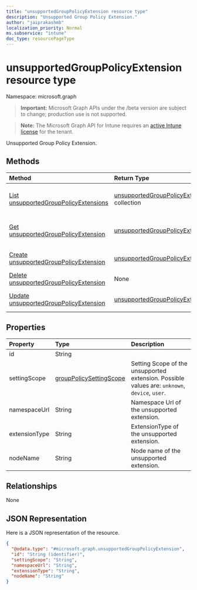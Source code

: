 ```yaml
---
title: "unsupportedGroupPolicyExtension resource type"
description: "Unsupported Group Policy Extension."
author: "jaiprakashmb"
localization_priority: Normal
ms.subservice: "intune"
doc_type: resourcePageType
---
```


# unsupportedGroupPolicyExtension resource type

Namespace: microsoft.graph

> **Important:** Microsoft Graph APIs under the /beta version are subject to change; production use is not supported.

> **Note:** The Microsoft Graph API for Intune requires an [active Intune license](https://go.microsoft.com/fwlink/?linkid=839381) for the tenant.

Unsupported Group Policy Extension.

## Methods
|Method|Return Type|Description|
|:---|:---|:---|
|[List unsupportedGroupPolicyExtensions](../api/intune-gpanalyticsservice-unsupportedgrouppolicyextension-list.md)|[unsupportedGroupPolicyExtension](../resources/intune-gpanalyticsservice-unsupportedgrouppolicyextension.md) collection|List properties and relationships of the [unsupportedGroupPolicyExtension](../resources/intune-gpanalyticsservice-unsupportedgrouppolicyextension.md) objects.|
|[Get unsupportedGroupPolicyExtension](../api/intune-gpanalyticsservice-unsupportedgrouppolicyextension-get.md)|[unsupportedGroupPolicyExtension](../resources/intune-gpanalyticsservice-unsupportedgrouppolicyextension.md)|Read properties and relationships of the [unsupportedGroupPolicyExtension](../resources/intune-gpanalyticsservice-unsupportedgrouppolicyextension.md) object.|
|[Create unsupportedGroupPolicyExtension](../api/intune-gpanalyticsservice-unsupportedgrouppolicyextension-create.md)|[unsupportedGroupPolicyExtension](../resources/intune-gpanalyticsservice-unsupportedgrouppolicyextension.md)|Create a new [unsupportedGroupPolicyExtension](../resources/intune-gpanalyticsservice-unsupportedgrouppolicyextension.md) object.|
|[Delete unsupportedGroupPolicyExtension](../api/intune-gpanalyticsservice-unsupportedgrouppolicyextension-delete.md)|None|Deletes a [unsupportedGroupPolicyExtension](../resources/intune-gpanalyticsservice-unsupportedgrouppolicyextension.md).|
|[Update unsupportedGroupPolicyExtension](../api/intune-gpanalyticsservice-unsupportedgrouppolicyextension-update.md)|[unsupportedGroupPolicyExtension](../resources/intune-gpanalyticsservice-unsupportedgrouppolicyextension.md)|Update the properties of a [unsupportedGroupPolicyExtension](../resources/intune-gpanalyticsservice-unsupportedgrouppolicyextension.md) object.|

## Properties
|Property|Type|Description|
|:---|:---|:---|
|id|String||
|settingScope|[groupPolicySettingScope](../resources/intune-gpanalyticsservice-grouppolicysettingscope.md)|Setting Scope of the unsupported extension. Possible values are: `unknown`, `device`, `user`.|
|namespaceUrl|String|Namespace Url of the unsupported extension.|
|extensionType|String|ExtensionType of the unsupported extension.|
|nodeName|String|Node name of the unsupported extension.|

## Relationships
None

## JSON Representation
Here is a JSON representation of the resource.
<!-- {
  "blockType": "resource",
  "keyProperty": "id",
  "@odata.type": "microsoft.graph.unsupportedGroupPolicyExtension"
}
-->
``` json
{
  "@odata.type": "#microsoft.graph.unsupportedGroupPolicyExtension",
  "id": "String (identifier)",
  "settingScope": "String",
  "namespaceUrl": "String",
  "extensionType": "String",
  "nodeName": "String"
}
```
